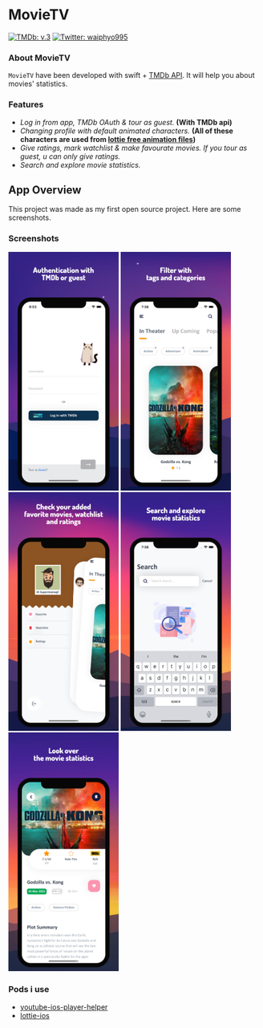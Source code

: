 # MovieTV

[![TMDb: v.3](https://img.shields.io/badge/TMDb-v.3-orange)](https://developers.themoviedb.org/3)
[![Twitter: waiphyo995](https://img.shields.io/twitter/follow/waiphyo995?style=social)](https://twitter.com/waiphyo995)

### About MovieTV
`MovieTV` have been developed with swift + [TMDb API](https://developers.themoviedb.org/3). It will help you about movies' statistics.

### Features
- *Log in from app, TMDb OAuth & tour as guest.* **(With TMDb api)**
- *Changing profile with default animated characters.* **(All of these characters are used from [lottie free animation files](https://lottiefiles.com/featured))**
- *Give ratings, mark watchlist & make favourate movies. If you tour as guest, u can only give ratings.*
- *Search and explore movie statistics.*

## App Overview
This project was made as my first open source project. Here are some screenshots.

### Screenshots
<img src="https://github.com/waiphyo-0gravity/MovieTV/blob/main/Screenshot/1.jpeg" width="220">  <img 
src="https://github.com/waiphyo-0gravity/MovieTV/blob/main/Screenshot/2.jpeg" width="220">  <img 
src="https://github.com/waiphyo-0gravity/MovieTV/blob/main/Screenshot/3.jpeg" width="220">  <img 
src="https://github.com/waiphyo-0gravity/MovieTV/blob/main/Screenshot/4.jpeg" width="220">  <img 
src="https://github.com/waiphyo-0gravity/MovieTV/blob/main/Screenshot/5.jpeg" width="220">

### Pods i use
- [youtube-ios-player-helper](https://cocoapods.org/pods/youtube-ios-player-helper)
- [lottie-ios](https://cocoapods.org/pods/lottie-ios)
